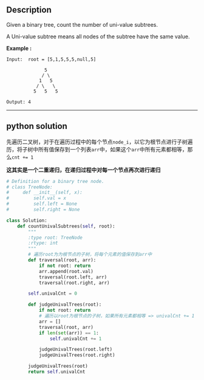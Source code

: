 ## Description

Given a binary tree, count the number of uni-value subtrees.

A Uni-value subtree means all nodes of the subtree have the same value.

**Example :**

```
Input:  root = [5,1,5,5,5,null,5]

              5
             / \
            1   5
           / \   \
          5   5   5

Output: 4
```



------



## python solution

先遍历二叉树，对于在遍历过程中的每个节点`node_i`，以它为根节点进行子树遍历，将子树中所有值保存到一个列表`arr`中，如果这个`arr`中所有元素都相等，那么`cnt += 1`

**这其实是一个二重递归，在递归过程中对每一个节点再次进行递归**



```python 
# Definition for a binary tree node.
# class TreeNode:
#     def __init__(self, x):
#         self.val = x
#         self.left = None
#         self.right = None

class Solution:
    def countUnivalSubtrees(self, root):
        """
        :type root: TreeNode
        :rtype: int
        """
		# 遍历root为为根节点的子树，将每个元素的值保存到arr中
        def traversal(root, arr):
            if not root: return
            arr.append(root.val)
            traversal(root.left, arr)
            traversal(root.right, arr)

        self.univalCnt = 0

        def judgeUnivalTrees(root):
            if not root: return
            # 遍历以root为根节点的子树，如果所有元素都相等 => univalCnt += 1
            arr = []
            traversal(root, arr)
            if len(set(arr)) == 1:
                self.univalCnt += 1

            judgeUnivalTrees(root.left)
            judgeUnivalTrees(root.right)

        judgeUnivalTrees(root)
        return self.univalCnt

```

